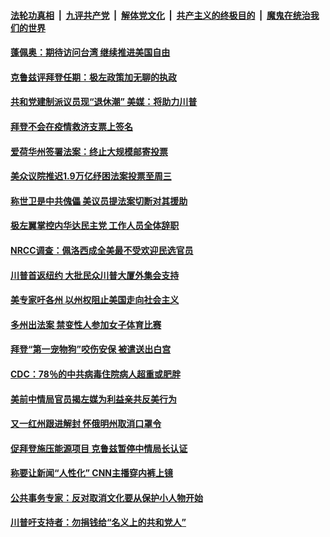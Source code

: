 

####  [法轮功真相](../../../../basic/blob/master/README.md?t=03101831) &nbsp;|&nbsp; [九评共产党](../../../../9ping.md/blob/master/README.md?t=03101831) &nbsp;|&nbsp; [解体党文化](../../../../jtdwh.md/blob/master/README.md?t=03101831)  &nbsp;|&nbsp; [共产主义的终极目的](../../../../gczydzjmd.md/blob/master/README.md?t=03101831) &nbsp;|&nbsp; [魔鬼在统治我们的世界](../../../../mgztzwmdsj.md/blob/master/README.md?t=03101831) 

#### [蓬佩奥：期待访问台湾 继续推进美国自由](../pages/soh6/482642.md?t=03101831) 
#### [克鲁兹评拜登任期：极左政策加无聊的执政](../pages/soh6/482618.md?t=03101831) 
#### [共和党建制派议员现“退休潮” 美媒：将助力川普](../pages/soh6/482579.md?t=03101831) 
#### [拜登不会在疫情救济支票上签名](../pages/soh6/482570.md?t=03101831) 
#### [爱荷华州签署法案：终止大规模邮寄投票](../pages/soh6/482546.md?t=03101831) 
#### [美众议院推迟1.9万亿纾困法案投票至周三](../pages/soh6/482537.md?t=03101831) 
#### [称世卫是中共傀儡 美议员提法案切断对其援助](../pages/soh6/482531.md?t=03101831) 
#### [极左翼掌控内华达民主党 工作人员全体辞职](../pages/soh6/482504.md?t=03101831) 
#### [NRCC调查：佩洛西成全美最不受欢迎民选官员](../pages/soh6/482522.md?t=03101831) 
#### [川普首返纽约 大批民众川普大厦外集会支持](../pages/soh6/482516.md?t=03101831) 
#### [美专家吁各州 以州权阻止美国走向社会主义](../pages/soh6/482501.md?t=03101831) 
#### [多州出法案 禁变性人参加女子体育比赛](../pages/soh6/482480.md?t=03101831) 
#### [拜登“第一宠物狗”咬伤安保 被遣送出白宫](../pages/soh6/482462.md?t=03101831) 
#### [CDC：78％的中共病毒住院病人超重或肥胖](../pages/soh6/482471.md?t=03101831) 
#### [美前中情局官员揭左媒为利益亲共反美行为](../pages/soh6/482447.md?t=03101831) 
#### [又一红州跟进解封 怀俄明州取消口罩令](../pages/soh6/482450.md?t=03101831) 
#### [促拜登施压能源项目 克鲁兹暂停中情局长认证](../pages/soh6/482393.md?t=03101831) 
#### [称要让新闻“人性化” CNN主播穿内裤上镜](../pages/soh6/482429.md?t=03101831) 
#### [公共事务专家：反对取消文化要从保护小人物开始](../pages/soh6/482423.md?t=03101831) 
#### [川普吁支持者：勿捐钱给“名义上的共和党人”](../pages/soh6/482396.md?t=03101831) 
